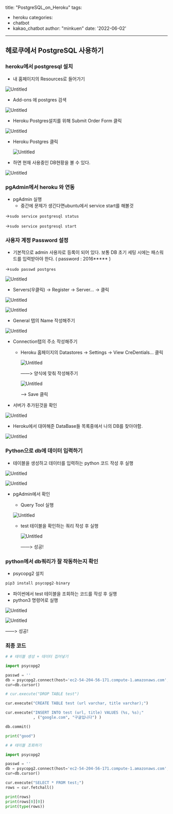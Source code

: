 title: "PostgreSQL_on_Heroku"
tags:
  - heroku
categories:
  - chatbot
  - kakao_chatbot
author: "minkuen"
date: '2022-06-02'
---


## 헤로쿠에서 PostgreSQL 사용하기

### heroku에서 postgresql 설치

- 내 홈페이지의 Resources로 들어가기

![Untitled](/images/PostgreSQL_on_Heroku/Untitled.png)

- Add-ons 에 postgres 검색

![Untitled](/images/PostgreSQL_on_Heroku/Untitled%201.png)

- Heroku Postgres설치를 위해 Submit Order Form 클릭

![Untitled](/images/PostgreSQL_on_Heroku/Untitled%202.png)

- Heroku Postgres 클릭
    
    ![Untitled](/images/PostgreSQL_on_Heroku/Untitled%203.png)
    
- 하면 현재 사용중인 DB현황을 볼 수 있다.

![Untitled](/images/PostgreSQL_on_Heroku/Untitled%204.png)

### pgAdmin에서 heroku 와 연동

- pgAdmin 실행
    - 중간에 문제가 생긴다면ubuntu에서 service start를 해볼것

→`sudo service postgresql status`

→`sudo service postgresql start`

### **사용자 계정 Password 설정**

- 기본적으로 admin 사용자로 등록이 되어 있다. 보통 DB 초기 세팅 시에는 패스워드를 입력받아야 한다. ( password : 2016*****  )

→`sudo passwd postgres`

![Untitled](/images/PostgreSQL_on_Heroku/Untitled%205.png)

- Servers(우클릭) → Register → Server… → 클릭

![Untitled](/images/PostgreSQL_on_Heroku/Untitled%206.png)

![Untitled](/images/PostgreSQL_on_Heroku/Untitled%207.png)

- General 탭의 Name 작성해주기

![Untitled](/images/PostgreSQL_on_Heroku/Untitled%208.png)

- Connection탭의 주소 작성해주기
    - Heroku 홈페이지의 Datastores → Settings → View CreDentials… 클릭
        
        ![Untitled](/images/PostgreSQL_on_Heroku/Untitled%209.png)
        
         ——> 양식에 맞춰 작성해주기
        
        ![Untitled](/images/PostgreSQL_on_Heroku/Untitled%2010.png)
        
         ——> Save 클릭
        
- 서버가 추가된것을 확인

![Untitled](/images/PostgreSQL_on_Heroku/Untitled%2011.png)

- Heroku에서 대여해준 DataBase들 목록중에서 나의 DB를 찾아야함.

![Untitled](/images/PostgreSQL_on_Heroku/Untitled%2012.png)

### Python으로 db에 데이터 입력하기

- 테이블을 생성하고 데이터를 입력하는 python 코드 작성 후 실행

![Untitled](/images/PostgreSQL_on_Heroku/Untitled%2013.png)

![Untitled](/images/PostgreSQL_on_Heroku/Untitled%2014.png)

- pgAdmin에서 확인
    - Query Tool 실행
    
    ![Untitled](/images/PostgreSQL_on_Heroku/Untitled%2015.png)
    
    - test 테이블을 확인하는 쿼리 작성 후 실행
        
        ![Untitled](/images/PostgreSQL_on_Heroku/Untitled%2016.png)
        
         ——> 성공!
        

### python에서 db쿼리가 잘 작동하는지 확인

- psycopg2 설치

```jsx
pip3 install psycopg2-binary
```

- 파이썬에서 test 테이블을 조회하는 코드를 작성 후 실행
- python3 명령어로 실행

![Untitled](/images/PostgreSQL_on_Heroku/Untitled%2017.png)

![Untitled](/images/PostgreSQL_on_Heroku/Untitled%2018.png)

 ——> 성공!

### 최종 코드

```python
# # 테이블 생성 + 데이터 집어넣기

import psycopg2

passwd = ''
db = psycopg2.connect(host='ec2-54-204-56-171.compute-1.amazonaws.com', dbname='d2p5j2up8o05rg',user='dywzgxybcyjnzu',password= passwd,port=5432)
cur=db.cursor()

# cur.execute("DROP TABLE test")

cur.execute("CREATE TABLE test (url varchar, title varchar);")

cur.execute("INSERT INTO test (url, title) VALUES (%s, %s);"
            , ("google.com", "구글입니다") )

db.commit()

print("good")
```

```python
# # 테이블 조회하기

import psycopg2

passwd = ''
db = psycopg2.connect(host='ec2-54-204-56-171.compute-1.amazonaws.com', dbname='d2p5j2up8o05rg',user='dywzgxybcyjnzu',password= passwd,port=5432)
cur=db.cursor()

cur.execute("SELECT * FROM test;")
rows = cur.fetchall()

print(rows)
print(rows[0][0])
print(type(rows))
```